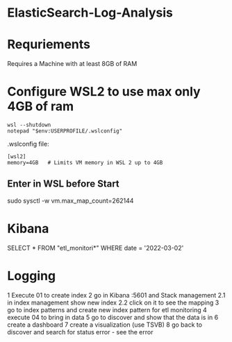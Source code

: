 # ElasticSearch-Log-Analysis

# Requriements
Requires a Machine with at least 8GB of RAM

# Configure WSL2 to use max only 4GB of ram
```
wsl --shutdown
notepad "$env:USERPROFILE/.wslconfig"
```
.wslconfig file:
```
[wsl2]
memory=4GB   # Limits VM memory in WSL 2 up to 4GB
```

## Enter in WSL before Start
sudo sysctl -w vm.max_map_count=262144

# Kibana
SELECT * FROM "etl_monitori*" WHERE date = '2022-03-02'

# Logging
1 Execute 01 to create index
2 go in Kibana :5601 and Stack management
2.1 in index management show new index 
2.2 click on it to see the mapping
3 go to index patterns and create new index pattern for etl monitoring
4 execute 04 to bring in data
5 go to discover and show that the data is in
6 create a dashboard
7 create a visualization (use TSVB)
8 go back to discover and search for status error - see the error 


